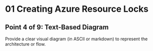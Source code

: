 # 01 Creating Azure Resource Locks

## Point 4 of 9: Text-Based Diagram

Provide a clear visual diagram (in ASCII or markdown) to represent the architecture or flow.
